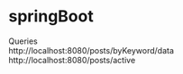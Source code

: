 # springBoot
Queries  
http://localhost:8080/posts/byKeyword/data  
http://localhost:8080/posts/active
